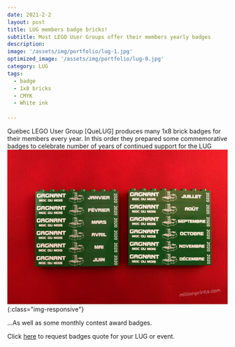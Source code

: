 ```yaml
---
date: 2021-2-2
layout: post
title: LUG members badge bricks!
subtitle: Most LEGO User Groups offer their members yearly badges
description: 
image: '/assets/img/portfolio/lug-1.jpg'
optimized_image: '/assets/img/portfolio/lug-0.jpg'
category: LUG
tags:
  - badge
  - 1x8 bricks
  - CMYK
  - White ink
 
---
```


Québec LEGO User Group [QueLUG] produces many 1x8 brick badges for their members every year.  In this order they prepared some commemorative badges to celebrate number of years of continued support for the LUG 
![otherview](/assets/img/portfolio/lug-2.jpg){:class="img-responsive"}

...As well as some monthly contest award badges. 

Click [here](https://millionprints.com/contact/) to request badges quote for your LUG or event.